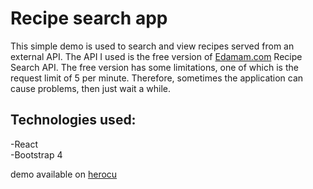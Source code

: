 # Recipe search app

This simple demo is used to search and view recipes served from an external API. The API I used is the free version of [Edamam.com](https://developer.edamam.com/) Recipe Search API. The free version has some limitations, one of which is the request limit of 5 per minute. Therefore, sometimes the application can cause problems, then just wait a while.

## Technologies used:
-React\
-Bootstrap 4

demo available on [herocu](https://recipe-search-ra.herokuapp.com/)
